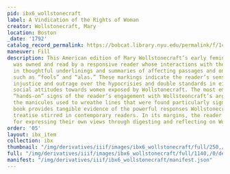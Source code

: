 ```yaml
---
pid: ibx6_wollstonecraft
label: A Vindication of the Rights of Woman
creator: Wollstonecraft, Mary
location: Boston
_date: '1792'
catalog_record_permalink: https://bobcat.library.nyu.edu/permalink/f/1c17uag/nyu_aleph001366096
maneuver: Fill
description: This American edition of Mary Wollstonecraft’s early feminist manifesto
  was owned and read by a responsive reader whose interactions with the text surface
  in thoughtful underlinings and summaries of affecting passages and one word responses
  such as “fools” and “alas.” These markings indicate the reader’s sensitivity to
  injustice and outrage over the hypocrisies and double standards in eighteenth-century
  social attitudes towards women exposed by Wollstonecraft. The most emphatic and
  “hands-on” signs of the reader’s engagement with Wollsteoncraft’s arguments are
  the manicules used to wreathe lines that were found particularly significant. The
  book provides tangible evidence of the powerful responses Wollstonecraft’s revolutionary
  treatise stirred in contemporary readers. In its margins, the reader found a space
  for expressing their own views through digesting and reflecting on Wollstonecraft’s.
order: '05'
layout: ibx_item
collection: ibx
thumbnail: "/img/derivatives/iiif/images/ibx6_wollstonecraft/full/250,/0/default.jpg"
full: "/img/derivatives/iiif/images/ibx6_wollstonecraft/full/1140,/0/default.jpg"
manifest: "/img/derivatives/iiif/ibx6_wollstonecraft/manifest.json"
---
```

